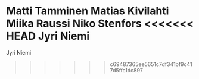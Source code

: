 Matti Tamminen
Matias Kivilahti
Miika Raussi
Niko Stenfors
<<<<<<< HEAD
Jyri Niemi
=======
Jyri Niemi
>>>>>>> c69487365ee5651c7df341bf9c417d5ffc1dc897
